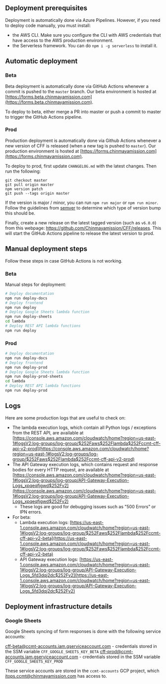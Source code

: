 ## Deployment prerequisites

Deployment is automatically done via Azure Pipelines. However, if you need to deploy code manually, you must install:

- the AWS CLI. Make sure you configure the CLI with AWS credentials that have access to the AWS production environment.
- the Serverless framework. You can do `npm i -g serverless` to install it.

## Automatic deployment

### Beta

Beta deployment is automatically done via GitHub Actions whenever a commit is pushed to the `master` branch. Our beta environment is hosted at [https://forms.beta.chinmayamission.com](https://forms.beta.chinmayamission.com).

To deploy to beta, either merge a PR into master or push a commit to master to trigger the GitHub Actions pipeline.

### Prod

Production deployment is automatically done via Github Actions whenever a new version of CFF is released (when a new tag is pushed to `master`). Our production environment is hosted at [https://forms.chinmayamission.com](https://forms.chinmayamission.com).

To deploy to prod, first update `CHANGELOG.md` with the latest changes. Then run the following:

```
git checkout master
git pull origin master
npm version patch
git push --tags origin master
```

If the version is major / minor, you can run `npm run major` or `npm run minor`. Follow the guidelines from [semver](https://semver.org/) to determine which type of version bump this should be.

Finally, create a new release on the latest tagged version (such as `v6.0.0`) from this webpage: https://github.com/Chinmayamission/CFF/releases. This will start the GitHub Actions pipeline to release the latest version to prod.


## Manual deployment steps

Follow these steps in case GitHub Actions is not working.

### Beta

Manual steps for deployment:

```bash
# Deploy documentation
npm run deploy-docs
# Deploy frontend
npm run deploy
# Deploy Google Sheets lambda function
npm run deploy-sheets
cd lambda
# Deploy REST API lambda functions
npm run deploy
```

### Prod


```bash
# Deploy documentation
npm run deploy-docs
# Deploy frontend
npm run deploy-prod
# Deploy Google Sheets lambda function
npm run deploy-prod-sheets
cd lambda
# Deploy REST API lambda functions
npm run deploy-prod
```

## Logs

Here are some production logs that are useful to check on:

- The lambda execution logs, which contain all Python logs / exceptions from the REST API, are available at [https://console.aws.amazon.com/cloudwatch/home?region=us-east-1#logsV2:log-groups/log-group/$252Faws$252Flambda$252Fccmt-cff-api-v2-prod](https://console.aws.amazon.com/cloudwatch/home?region=us-east-1#logsV2:log-groups/log-group/$252Faws$252Flambda$252Fccmt-cff-api-v2-prod)
- The API Gateway execution logs, which contains request and response bodies for every HTTP request, are available at [https://console.aws.amazon.com/cloudwatch/home?region=us-east-1#logsV2:log-groups/log-group/API-Gateway-Execution-Logs_xpqeqfjgwd$252Fv2](https://console.aws.amazon.com/cloudwatch/home?region=us-east-1#logsV2:log-groups/log-group/API-Gateway-Execution-Logs_xpqeqfjgwd$252Fv2)
    - These logs are good for debugging issues such as "500 Errors" or IPN errors.
- For beta:
    - Lambda execution logs: [https://us-east-1.console.aws.amazon.com/cloudwatch/home?region=us-east-1#logsV2:log-groups/log-group/$252Faws$252Flambda$252Fccmt-cff-api-v2-beta](https://us-east-1.console.aws.amazon.com/cloudwatch/home?region=us-east-1#logsV2:log-groups/log-group/$252Faws$252Flambda$252Fccmt-cff-api-v2-beta)
    - API Gateway execution logs: [https://us-east-1.console.aws.amazon.com/cloudwatch/home?region=us-east-1#logsV2:log-groups/log-group/API-Gateway-Execution-Logs_5fd3dqj2dc$252Fv2](https://us-east-1.console.aws.amazon.com/cloudwatch/home?region=us-east-1#logsV2:log-groups/log-group/API-Gateway-Execution-Logs_5fd3dqj2dc$252Fv2)

## Deployment infrastructure details

### Google Sheets

Google Sheets syncing of form responses is done with the following service accounts:

cff-beta@ccmt-accounts.iam.gserviceaccount.com - credentials stored in the SSM variable `CFF_GOOGLE_SHEETS_KEY_BETA`
cff-prod@ccmt-accounts.iam.gserviceaccount.com - credentials stored in the SSM variable `CFF_GOOGLE_SHEETS_KEY_PROD`

These service accounts are stored in the `ccmt-accounts` GCP project, which itops.ccmt@chinmayamission.com has access to.
